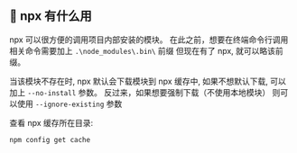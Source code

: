 ## 🍕 npx 有什么用

npx 可以很方便的调用项目内部安装的模块。
在此之前，想要在终端命令行调用相关命令需要加上 `.\node_modules\.bin\` 前缀
但现在有了 npx, 就可以略该前缀。

当该模块不存在时, npx 默认会下载模块到 npx 缓存中,
如果不想默认下载, 可以加上 `--no-install` 参数。
反过来，如果想要强制下载（不使用本地模块）
则可以使用  `--ignore-existing` 参数

查看 npx 缓存所在目录:

  	npm config get cache

